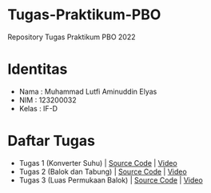 # Tugas-Praktikum-PBO
Repository Tugas Praktikum PBO 2022

# Identitas
- Nama : Muhammad Lutfi Aminuddin Elyas
- NIM : 123200032
- Kelas : IF-D

# Daftar Tugas
- Tugas 1 (Konverter Suhu) | [Source Code](https://github.com/lutfielyas/Tugas-Praktikum-PBO/tree/Tugas-1) | [Video](https://youtu.be/aJ_-iHVQ5xw)
- Tugas 2 (Balok dan Tabung) | [Source Code](https://github.com/lutfielyas/Tugas-Praktikum-PBO/tree/Tugas-2) | [Video](https://youtu.be/-MHeexDqk-I)
- Tugas 3 (Luas Permukaan Balok) | [Source Code](https://github.com/lutfielyas/Tugas-Praktikum-PBO/tree/Tugas-3) | [Video](https://youtu.be/5-rjgnwUoKs)
